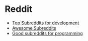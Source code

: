 # Reddit

- [Top Subreddits for development](http://whatpixel.com/top-subreddits-for-development/)
- [Awesome Subreddits](https://github.com/iCHAIT/awesome-subreddits)
- [Good subreddits for programming](https://www.reddit.com/r/learnprogramming/comments/3e0bu9/what_are_some_good_subreddits_for/)